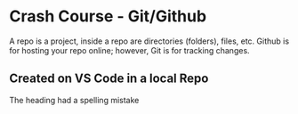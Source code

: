 # Crash Course - Git/Github
A repo is a project, inside a repo are directories (folders), files, etc.
Github is for hosting your repo online; however, Git is for tracking changes.

## Created on VS Code in a local Repo
The heading had a spelling mistake